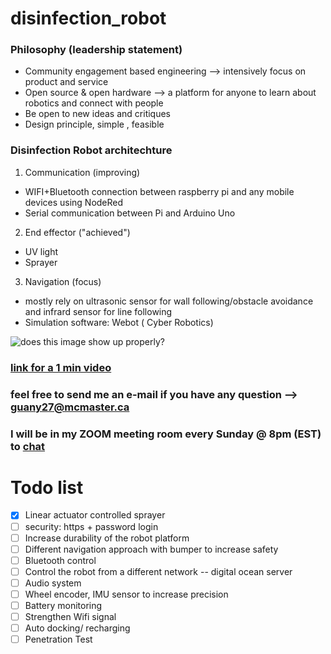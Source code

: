 # disinfection_robot

### Philosophy (leadership statement)
- Community engagement based engineering --> intensively focus on product and service
- Open source & open hardware --> a platform for anyone to learn about robotics and connect with people
- Be open to new ideas and critiques
- Design principle, simple , feasible 

### Disinfection Robot architechture
1. Communication (improving)
- WIFI+Bluetooth connection between raspberry pi and any mobile devices using NodeRed
- Serial communication between Pi and Arduino Uno

2. End effector ("achieved")
-  UV light
-  Sprayer

3. Navigation (focus)
- mostly rely on ultrasonic sensor for wall following/obstacle avoidance and infrard sensor for line following
- Simulation software: Webot ( Cyber Robotics)


![does this image show up properly?](C:\Users\GSOHO\Desktop\Picture1)


### [link for a 1 min video](https://youtu.be/DklAGDz4AtY)
### feel free to send me an e-mail if you have any question --> guany27@mcmaster.ca
### I will be in my ZOOM meeting room every Sunday @ 8pm (EST) to [chat](https://mcmaster.zoom.us/j/2621494308)



# Todo list
- [x] Linear actuator controlled sprayer 
- [ ] security: https + password login 
- [ ] Increase durability of the robot platform 
- [ ] Different navigation approach  with bumper to increase safety
- [ ] Bluetooth control 
- [ ] Control the robot from a different network -- digital ocean server
- [ ] Audio system
- [ ] Wheel encoder, IMU sensor to increase precision
- [ ] Battery monitoring
- [ ] Strengthen Wifi signal
- [ ] Auto docking/ recharging
- [ ] Penetration Test
